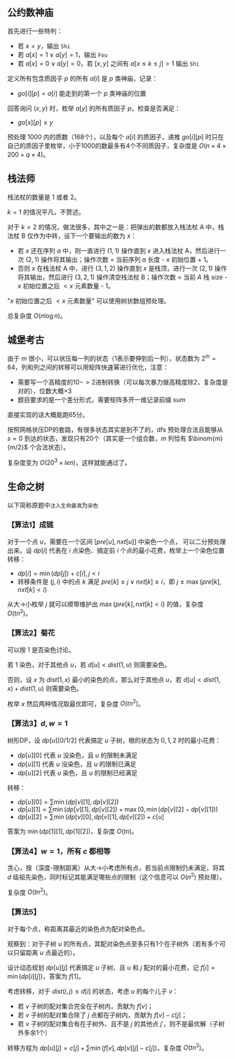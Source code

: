 ## 公约数神庙
首先进行一些特判：
+ 若 $x=y$，输出 `Shi`
+ 若 $a[x]=1\vee a[y]=1$，输出 `Fou`
+ 若 $a[x]=0\vee a[y]=0$，若 $[x, y]$ 之间有 $a[x\leq k\leq j] > 1$ 输出 `Shi`

定义所有包含质因子 $p$ 的所有 $a[i]$ 是 $p$ 类神庙，记录：
+ $go[i][p]=a[i]$ 能走到的第一个 $p$ 类神庙的位置

回答询问 $(x, y)$ 时，枚举 $a[y]$ 的所有质因子 $p$，检查是否满足：
+ $go[x][p]\leq y$

预处理 $1000$ 内的质数（168个），以及每个 $a[i]$ 的质因子，递推 $go[i][p]$ 时只在自己的质因子里枚举，小于1000的数最多有4个不同质因子，复杂度是 $O(n\times 4\times 200 + q\times 4)$。

## 栈法师
栈法杖的数量是 1 或者 2。

$k=1$ 的情况平凡，不赘述。

对于 $k=2$ 的情况，做法很多，其中之一是：把弹出的数都放入栈法杖 A 中，栈法杖 B 仅作为中转，设下一个要输出的数为 $x$：

+ 若 $x$ 还在序列 $a$ 中，则一直进行 $(1, 1)$ 操作直到 $x$ 进入栈法杖 A，然后进行一次 $(2, 1)$ 操作将其输出；操作次数 = 当前序列 $a$ 长度 - $x$ 初始位置 + 1。
+ 否则 $x$ 在栈法杖 A 中，进行 $(3, 1, 2)$ 操作直到 $x$ 是栈顶，进行一次 $(2, 1)$ 操作将其输出，然后进行 $(3, 2, 1)$ 操作清空栈法杖 B；操作次数 = 当前 $A$ 栈 size - $x$ 初始位置之后 $<x$ 元素数量 - 1。

"$x$ 初始位置之后 $<x$ 元素数量" 可以使用树状数组预处理。

总复杂度 $O(n\log n)$。

## 城堡考古
由于 $m$ 很小，可以状压每一列的状态（1表示要伸到后一列），状态数为 $2^m=64$，列和列之间的转移可以用矩阵快速幂进行优化，注意：

+ 需要写一个高精度的$10->2$进制转换（可以每次暴力做高精度除$2$，复杂度是对的），位数大概$\times3$
+ 题目要求的是一个差分形式，需要矩阵多开一维记录前缀 $sum$

直接实现的话大概能跑65分。

按照网格状压DP的套路，有很多状态其实是到不了的，dfs 预处理合法且能够从 $s=0$ 到达的状态，发现只有20个（其实是一个组合数，$m$ 列恰有 $\binom{m}{m/2}$ 个合法状态）。

复杂度变为 $O(20^3\times len)$，这样就能通过了。


## 生命之树
以下简称原题中`注入生命露滴`为`染色`

### 【算法1】成链

对于一个点 $u$，需要在一个区间 $[pre[u], nxt[u]]$ 中染色一个点， 可以二分预处理出来。设 $dp[i]$ 代表在 $i$ 点染色、搞定前 $i$ 个点的最小花费，枚举上一个染色位置转移：

+ $dp[i]=\min(dp[j])+c[i], j<i$
+ 转移条件是 $(j, i)$ 中的点 $k$ 满足 $pre[k]\leq j\vee nxt[k]\geq i$，即 $j\geq \max\{pre[k], nxt[k] < i\}$

从大->小枚举 $j$ 就可以顺带维护出 $\max\{pre[k], nxt[k] < i\}$ 的值，复杂度 $O(tn^2)$。

### 【算法2】菊花

可以按 1 是否染色讨论。

若 1 染色，对于其他点 $u$，若 $d[u] < dist(1, u)$ 则需要染色。

否则，设 $x$ 为 $dist(1, x)$ 最小的染色的点，那么对于其他点 $u$，若 $d[u] < dist(1, x) + dist(1, u)$ 则需要染色。

枚举 $x$ 然后两种情况取最优即可，复杂度 $O(tn^2)$。

### 【算法3】$d, w=1$

树形DP，设 $dp[u][0/1/2]$ 代表搞定 $u$ 子树，根的状态为 $0, 1, 2$ 时的最小花费：

+ $dp[u][0]$ 代表 $u$ 没染色，且 $u$ 的限制未满足
+ $dp[u][1]$ 代表 $u$ 没染色，且 $u$ 的限制已满足
+ $dp[u][2]$ 代表 $u$ 染色，且 $u$ 的限制已经满足

转移：

- $dp[u][0]=\sum \min (dp[v][1], dp[v][2])$
- $dp[u][1]=\sum \min (dp[v][1], dp[v][2]) + \max (0, \min (dp[v][2]-dp[v][1]))$
- $dp[u][2]=\sum \min (dp[v][0], dp[v][1], dp[v][2])+c[u]$

答案为 $\min (d p[1][1], d p[1][2])$，复杂度 $O(tn)$。

### 【算法4】$w=1$，所有 $c$ 都相等

贪心，按（深度-限制距离）从大->小考虑所有点，若当前点限制仍未满足，将其 $d$ 级祖先染色，同时标记其能满足哪些点的限制（这个信息可以 $O(n^2)$ 预处理）。

复杂度 $O(tn^2)$。

### 【算法5】

对于每个点，称距离其最近的染色点为配对染色点。

观察到：对于子树 $u$ 的所有点，其配对染色点至多只有1个在子树外（若有多个可以只留距离 $u$ 点最近的）。

设计动态规划 $dp[u][j]$ 代表搞定 $u$ 子树、且 $u$ 和 $j$ 配对的最小花费，记 $f[i]=\min(dp[i][j])$，答案为 $f[1]$。

考虑转移，对于 $dist(i, j)\leq d[i]$ 的状态，考虑 $u$ 的每个儿子 $v$：

+ 若 $v$ 子树的配对集合完全在子树内，贡献为 $f[v]$；
+ 若 $v$ 子树的配对集合除了 $j$ 点都在子树内，贡献为 $f[v]-c[j]$；
+ 若 $v$ 子树的配对集合有在子树外、且不是 $j$ 的其他点 $j'$，则不是最优解（子树外多余1个）

转移方程为 $d p[u][j]=c[j]+\sum \min (f[v], d p[v][j]-c[j])$，复杂度 $O(tn^2)$。